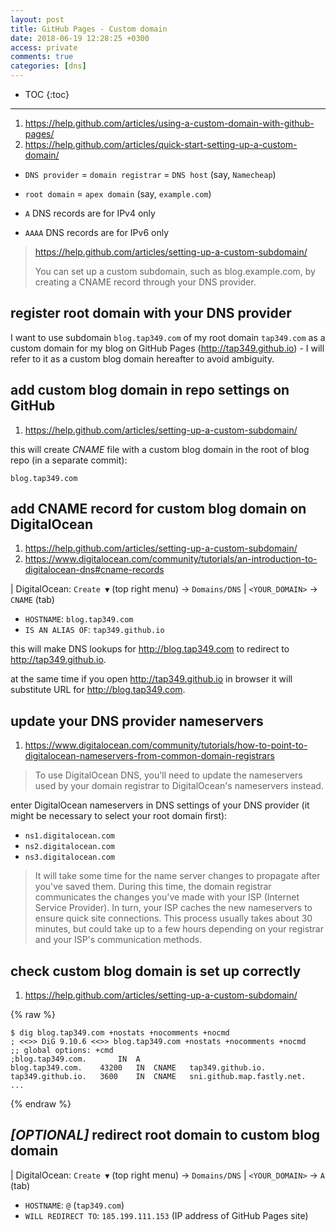```yaml
---
layout: post
title: GitHub Pages - Custom domain
date: 2018-06-19 12:28:25 +0300
access: private
comments: true
categories: [dns]
---
```


<!-- more -->

* TOC
{:toc}
<hr>

1. <https://help.github.com/articles/using-a-custom-domain-with-github-pages/>
2. <https://help.github.com/articles/quick-start-setting-up-a-custom-domain/>

- `DNS provider` = `domain registrar` = `DNS host` (say, `Namecheap`)
- `root domain` = `apex domain` (say, `example.com`)

- `A` DNS records are for IPv4 only
- `AAAA` DNS records are for IPv6 only

> <https://help.github.com/articles/setting-up-a-custom-subdomain/>
>
> You can set up a custom subdomain, such as blog.example.com, by creating
> a CNAME record through your DNS provider.

register root domain with your DNS provider
-------------------------------------------

I want to use subdomain `blog.tap349.com` of my root domain `tap349.com` as a
custom domain for my blog on GitHub Pages (<http://tap349.github.io>) - I will
refer to it as a custom blog domain hereafter to avoid ambiguity.

add custom blog domain in repo settings on GitHub
-------------------------------------------------

1. <https://help.github.com/articles/setting-up-a-custom-subdomain/>

this will create _CNAME_ file with a custom blog domain in the root of
blog repo (in a separate commit):

```
blog.tap349.com
```

add CNAME record for custom blog domain on DigitalOcean
-------------------------------------------------------

1. <https://help.github.com/articles/setting-up-a-custom-subdomain/>
2. <https://www.digitalocean.com/community/tutorials/an-introduction-to-digitalocean-dns#cname-records>

| DigitalOcean: `Create ▼` (top right menu) → `Domains/DNS`
| `<YOUR_DOMAIN>` → `CNAME` (tab)

- `HOSTNAME`: `blog.tap349.com`
- `IS AN ALIAS OF`: `tap349.github.io`

this will make DNS lookups for <http://blog.tap349.com> to redirect to
<http://tap349.github.io>.

at the same time if you open <http://tap349.github.io> in browser it will
substitute URL for <http://blog.tap349.com>.

update your DNS provider nameservers
------------------------------------

1. <https://www.digitalocean.com/community/tutorials/how-to-point-to-digitalocean-nameservers-from-common-domain-registrars>

> To use DigitalOcean DNS, you'll need to update the nameservers used by your
> domain registrar to DigitalOcean's nameservers instead.

enter DigitalOcean nameservers in DNS settings of your DNS provider
(it might be necessary to select your root domain first):

- `ns1.digitalocean.com`
- `ns2.digitalocean.com`
- `ns3.digitalocean.com`

> It will take some time for the name server changes to propagate after you've
> saved them. During this time, the domain registrar communicates the changes
> you've made with your ISP (Internet Service Provider). In turn, your ISP
> caches the new nameservers to ensure quick site connections. This process
> usually takes about 30 minutes, but could take up to a few hours depending
> on your registrar and your ISP's communication methods.

check custom blog domain is set up correctly
--------------------------------------------

1. <https://help.github.com/articles/setting-up-a-custom-subdomain/>

{% raw %}
```
$ dig blog.tap349.com +nostats +nocomments +nocmd
; <<>> DiG 9.10.6 <<>> blog.tap349.com +nostats +nocomments +nocmd
;; global options: +cmd
;blog.tap349.com.		IN	A
blog.tap349.com.	43200	IN	CNAME	tap349.github.io.
tap349.github.io.	3600	IN	CNAME	sni.github.map.fastly.net.
...
```
{% endraw %}

*[OPTIONAL]* redirect root domain to custom blog domain
-------------------------------------------------------

| DigitalOcean: `Create ▼` (top right menu) → `Domains/DNS`
| `<YOUR_DOMAIN>` → `A` (tab)

- `HOSTNAME`: `@` (`tap349.com`)
- `WILL REDIRECT TO`: `185.199.111.153` (IP address of GitHub Pages site)
